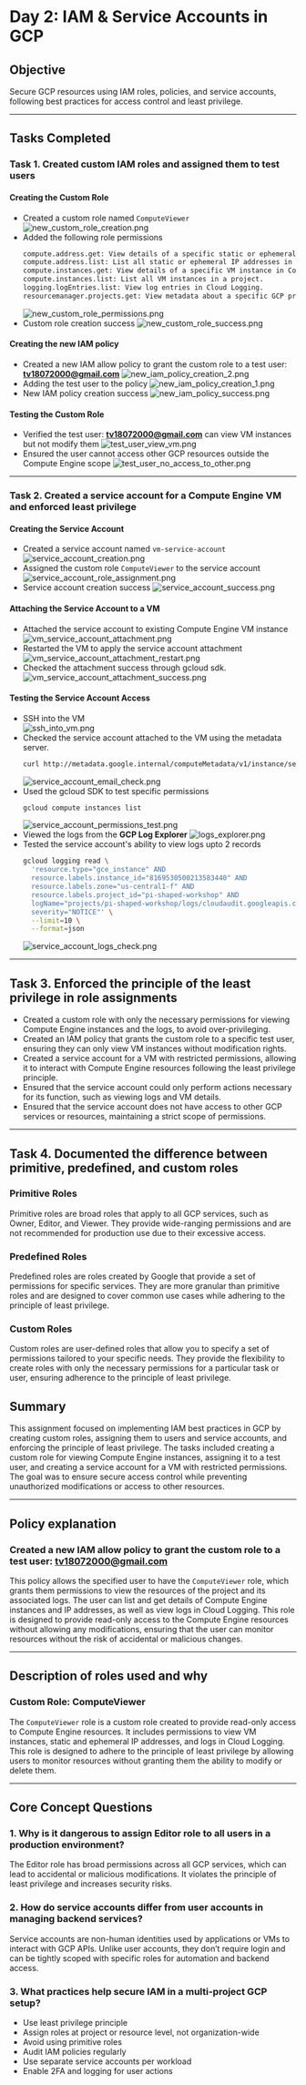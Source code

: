 # Day 2: IAM & Service Accounts in GCP

## Objective

Secure GCP resources using IAM roles, policies, and service accounts, following best practices for access control and least privilege.

---

## Tasks Completed

### Task 1. Created custom IAM roles and assigned them to test users

#### Creating the Custom Role
- Created a custom role named `ComputeViewer`
  ![new_custom_role_creation.png](screenshots/task1_iam_role_creation/new_custom_role/new_custom_role_creation.png)
- Added the following role permissions
  ```bash
  compute.address.get: View details of a specific static or ephemeral IP address in Compute Engine.
  compute.address.list: List all static or ephemeral IP addresses in a project.
  compute.instances.get: View details of a specific VM instance in Compute Engine.
  compute.instances.list: List all VM instances in a project.
  logging.logEntries.list: View log entries in Cloud Logging.
  resourcemanager.projects.get: View metadata about a specific GCP project
  ```
  ![new_custom_role_permissions.png](screenshots/task1_iam_role_creation/new_custom_role/new_custom_role_permissions.png)
- Custom role creation success
  ![new_custom_role_success.png](screenshots/task1_iam_role_creation/new_custom_role/new_custom_role_success.png)

#### Creating the new IAM policy
- Created a new IAM allow policy to grant the custom role to a test user: **tv18072000@gmail.com**
  ![new_iam_policy_creation_2.png](screenshots/task1_iam_role_creation/new_iam_policy/new_iam_policy_creation_1.png)
- Adding the test user to the policy
  ![new_iam_policy_creation_1.png](screenshots/task1_iam_role_creation/new_iam_policy/new_iam_policy_creation_2.png)
- New IAM policy creation success
  ![new_iam_policy_success.png](screenshots/task1_iam_role_creation/new_iam_policy/new_iam_policy_success.png)

#### Testing the Custom Role
- Verified the test user: **tv18072000@gmail.com** can view VM instances but not modify them
  ![test_user_view_vm.png](screenshots/task1_iam_role_creation/test/test_user_view_vm.png)
- Ensured the user cannot access other GCP resources outside the Compute Engine scope
  ![test_user_no_access_to_other.png](screenshots/task1_iam_role_creation/test/test_user_no_access_to_other.png)

---

### Task 2. Created a service account for a Compute Engine VM and enforced least privilege

#### Creating the Service Account
- Created a service account named `vm-service-account`
  ![service_account_creation.png](screenshots/task2_service_account_creation/new_service_account/service_account_creation.png)
- Assigned the custom role `ComputeViewer` to the service account
  ![service_account_role_assignment.png](screenshots/task2_service_account_creation/new_service_account/service_account_role_assignment.png)
- Service account creation success
  ![service_account_success.png](screenshots/task2_service_account_creation/new_service_account/service_account_success.png)

#### Attaching the Service Account to a VM
- Attached the service account to existing Compute Engine VM instance
  ![vm_service_account_attachment.png](screenshots/task2_service_account_creation/attach_vm_to_service_account/vm_service_account_attachment.png)
- Restarted the VM to apply the service account attachment
  ![vm_service_account_attachment_restart.png](screenshots/task2_service_account_creation/attach_vm_to_service_account/vm_service_account_attachment_restart.png)
- Checked the attachment success through gcloud sdk.
  ![vm_service_account_attachment_success.png](screenshots/task2_service_account_creation/attach_vm_to_service_account/vm_service_account_attachment_success.png)

#### Testing the Service Account Access
- SSH into the VM                                                                 
  ![ssh_into_vm.png](screenshots/task2_service_account_creation/test/ssh_into_vm.png)
- Checked the service account attached to the VM using the metadata server.
  ```bash
  curl http://metadata.google.internal/computeMetadata/v1/instance/service-accounts/default/email -H "Metadata-Flavor: Google"
  ```
  ![service_account_email_check.png](screenshots/task2_service_account_creation/test/service_account_email_check.png)
- Used the gcloud SDK to test specific permissions
  ```bash
  gcloud compute instances list
  ```
  ![service_account_permissions_test.png](screenshots/task2_service_account_creation/test/service_account_permissions_test.png)
- Viewed the logs from the **GCP Log Explorer**
  ![logs_explorer.png](screenshots/task2_service_account_creation/test/logs_explorer.png)
- Tested the service account's ability to view logs upto 2 records
  ```bash
  gcloud logging read \
    'resource.type="gce_instance" AND 
    resource.labels.instance_id="8169530500213583440" AND 
    resource.labels.zone="us-central1-f" AND 
    resource.labels.project_id="pi-shaped-workshop" AND 
    logName="projects/pi-shaped-workshop/logs/cloudaudit.googleapis.com%2Factivity" AND 
    severity="NOTICE"' \
    --limit=10 \
    --format=json
  ```
  ![service_account_logs_check.png](screenshots/task2_service_account_creation/test/service_account_logs_check.png)

---

## Task 3. Enforced the principle of the least privilege in role assignments
- Created a custom role with only the necessary permissions for viewing Compute Engine instances and the logs, to avoid over-privileging.
- Created an IAM policy that grants the custom role to a specific test user, ensuring they can only view VM instances without modification rights.
- Created a service account for a VM with restricted permissions, allowing it to interact with Compute Engine resources following the least privilege principle.
- Ensured that the service account could only perform actions necessary for its function, such as viewing logs and VM details.
- Ensured that the service account does not have access to other GCP services or resources, maintaining a strict scope of permissions.

---

## Task 4. Documented the difference between primitive, predefined, and custom roles

### Primitive Roles
Primitive roles are broad roles that apply to all GCP services, such as Owner, Editor, and Viewer. They provide wide-ranging permissions and are not recommended for production use due to their excessive access.
### Predefined Roles
Predefined roles are roles created by Google that provide a set of permissions for specific services. They are more granular than primitive roles and are designed to cover common use cases while adhering to the principle of least privilege.
### Custom Roles
Custom roles are user-defined roles that allow you to specify a set of permissions tailored to your specific needs. They provide the flexibility to create roles with only the necessary permissions for a particular task or user, ensuring adherence to the principle of least privilege.
## Summary
This assignment focused on implementing IAM best practices in GCP by creating custom roles, assigning them to users and service accounts, and enforcing the principle of least privilege. The tasks included creating a custom role for viewing Compute Engine instances, assigning it to a test user, and creating a service account for a VM with restricted permissions. The goal was to ensure secure access control while preventing unauthorized modifications or access to other resources.

---

## Policy explanation
### Created a new IAM allow policy to grant the custom role to a test user: **tv18072000@gmail.com**
This policy allows the specified user to have the `ComputeViewer` role, which grants them permissions to view the resources of the project and its associated logs. The user can list and get details of Compute Engine instances and IP addresses, as well as view logs in Cloud Logging. This role is designed to provide read-only access to the Compute Engine resources without allowing any modifications, ensuring that the user can monitor resources without the risk of accidental or malicious changes.

---

## Description of roles used and why
### Custom Role: ComputeViewer
The `ComputeViewer` role is a custom role created to provide read-only access to Compute Engine resources. It includes permissions to view VM instances, static and ephemeral IP addresses, and logs in Cloud Logging. This role is designed to adhere to the principle of least privilege by allowing users to monitor resources without granting them the ability to modify or delete them.

---
## Core Concept Questions

### 1. Why is it dangerous to assign Editor role to all users in a production environment?

The Editor role has broad permissions across all GCP services, which can lead to accidental or malicious modifications. It violates the principle of least privilege and increases security risks.

### 2. How do service accounts differ from user accounts in managing backend services?

Service accounts are non-human identities used by applications or VMs to interact with GCP APIs. Unlike user accounts, they don’t require login and can be tightly scoped with specific roles for automation and backend access.

### 3. What practices help secure IAM in a multi-project GCP setup?

- Use least privilege principle
- Assign roles at project or resource level, not organization-wide
- Avoid using primitive roles
- Audit IAM policies regularly
- Use separate service accounts per workload
- Enable 2FA and logging for user actions